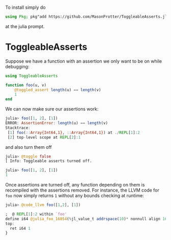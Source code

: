 To install simply do
```julia
using Pkg; pkg"add https://github.com/MasonProtter/ToggleableAsserts.jl.git"
```
at the julia prompt.

# ToggleableAsserts

Suppose we have a function with an assertion we only want to be on while debugging:
```julia
using ToggleableAsserts

function foo(u, v)
    @toggled_assert length(u) == length(v)
    1
end
```
We can now make sure our assertions work:
```julia
julia> foo([1, 2], [1])
ERROR: AssertionError: length(u) == length(v)
Stacktrace:
 [1] foo(::Array{Int64,1}, ::Array{Int64,1}) at ./REPL[1]:2
 [2] top-level scope at REPL[2]:1

```
and also turn them off
```julia
julia> @toggle false
[ Info: Toggleable asserts turned off.

julia> foo([1, 2], [1])
1
```
Once assertions are turned off, any function depending on them is recompiled with the assertions removed. For instance, the LLVM code for `foo` now simply returns `1` without any bounds checking at runtime:
```julia
julia> @code_llvm foo([1,2], [1])

;  @ REPL[1]:2 within `foo'
define i64 @julia_foo_16854(%jl_value_t addrspace(10)* nonnull align 16 dereferenceable(40), %jl_value_t addrspace(10)* nonnull align 16 dereferenceable(40)) {
top:
  ret i64 1
}

```
